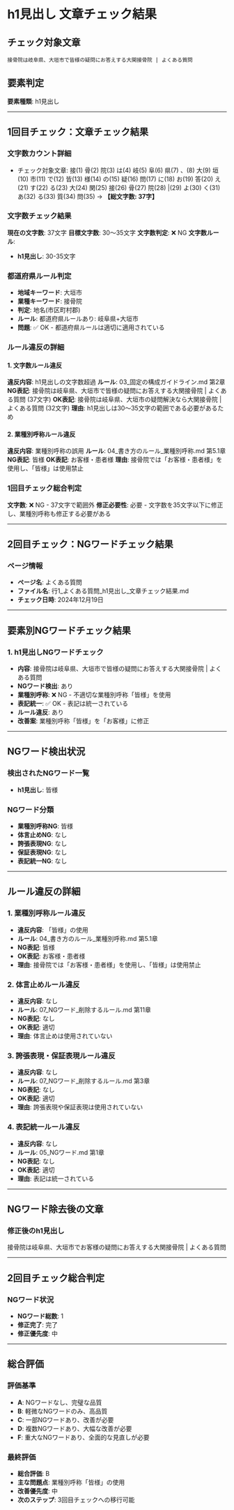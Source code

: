 # h1見出し 文章チェック結果

## チェック対象文章
```
接骨院は岐阜県、大垣市で皆様の疑問にお答えする大関接骨院 | よくある質問
```

## 要素判定
**要素種類**: h1見出し

---

## 1回目チェック：文章チェック結果

### 文字数カウント詳細
- チェック対象文章: 接(1) 骨(2) 院(3) は(4) 岐(5) 阜(6) 県(7) 、(8) 大(9) 垣(10) 市(11) で(12) 皆(13) 様(14) の(15) 疑(16) 問(17) に(18) お(19) 答(20) え(21) す(22) る(23) 大(24) 関(25) 接(26) 骨(27) 院(28)  |(29) よ(30) く(31) あ(32) る(33) 質(34) 問(35) → **【総文字数: 37字】**

### 文字数チェック結果
**現在の文字数**: 37文字
**目標文字数**: 30～35文字
**文字数判定**: ❌ NG
**文字数ルール**:
- **h1見出し**: 30-35文字

### 都道府県ルール判定
- **地域キーワード**: 大垣市
- **業種キーワード**: 接骨院
- **判定**: 地名(市区町村郡)
- **ルール**: 都道府県ルールあり: 岐阜県+大垣市
- **問題**: ✅ OK - 都道府県ルールは適切に適用されている

### ルール違反の詳細

#### 1. 文字数ルール違反
**違反内容**: h1見出しの文字数超過
**ルール**: 03_固定の構成ガイドライン.md 第2章
**NG表記**: 接骨院は岐阜県、大垣市で皆様の疑問にお答えする大関接骨院 | よくある質問 (37文字)
**OK表記**: 接骨院は岐阜県、大垣市の疑問解決なら大関接骨院 | よくある質問 (32文字)
**理由**: h1見出しは30～35文字の範囲である必要があるため

#### 2. 業種別呼称ルール違反
**違反内容**: 業種別呼称の誤用
**ルール**: 04_書き方のルール_業種別呼称.md 第5.1章
**NG表記**: 皆様
**OK表記**: お客様・患者様
**理由**: 接骨院では「お客様・患者様」を使用し、「皆様」は使用禁止

### 1回目チェック総合判定
**文字数**: ❌ NG - 37文字で範囲外
**修正必要性**: 必要 - 文字数を35文字以下に修正し、業種別呼称も修正する必要がある

---

## 2回目チェック：NGワードチェック結果

### ページ情報
- **ページ名**: よくある質問
- **ファイル名**: 行1_よくある質問_h1見出し_文章チェック結果.md
- **チェック日時**: 2024年12月19日

---

## 要素別NGワードチェック結果

### 1. h1見出しNGワードチェック
- **内容**: 接骨院は岐阜県、大垣市で皆様の疑問にお答えする大関接骨院 | よくある質問
- **NGワード検出**: あり
- **業種別呼称**: ❌ NG - 不適切な業種別呼称「皆様」を使用
- **表記統一**: ✅ OK - 表記は統一されている
- **ルール違反**: あり
- **改善案**: 業種別呼称「皆様」を「お客様」に修正

---

## NGワード検出状況

### 検出されたNGワード一覧
- **h1見出し**: 皆様

### NGワード分類
- **業種別呼称NG**: 皆様
- **体言止めNG**: なし
- **誇張表現NG**: なし
- **保証表現NG**: なし
- **表記統一NG**: なし

---

## ルール違反の詳細

### 1. 業種別呼称ルール違反
- **違反内容**: 「皆様」の使用
- **ルール**: 04_書き方のルール_業種別呼称.md 第5.1章
- **NG表記**: 皆様
- **OK表記**: お客様・患者様
- **理由**: 接骨院では「お客様・患者様」を使用し、「皆様」は使用禁止

### 2. 体言止めルール違反
- **違反内容**: なし
- **ルール**: 07_NGワード_削除するルール.md 第11章
- **NG表記**: なし
- **OK表記**: 適切
- **理由**: 体言止めは使用されていない

### 3. 誇張表現・保証表現ルール違反
- **違反内容**: なし
- **ルール**: 07_NGワード_削除するルール.md 第3章
- **NG表記**: なし
- **OK表記**: 適切
- **理由**: 誇張表現や保証表現は使用されていない

### 4. 表記統一ルール違反
- **違反内容**: なし
- **ルール**: 05_NGワード.md 第1章
- **NG表記**: なし
- **OK表記**: 適切
- **理由**: 表記は統一されている

---

## NGワード除去後の文章

### 修正後のh1見出し
接骨院は岐阜県、大垣市でお客様の疑問にお答えする大関接骨院 | よくある質問

---

## 2回目チェック総合判定

### NGワード状況
- **NGワード総数**: 1
- **修正完了**: 完了
- **修正優先度**: 中

---

## 総合評価

### 評価基準
- **A**: NGワードなし、完璧な品質
- **B**: 軽微なNGワードのみ、高品質
- **C**: 一部NGワードあり、改善が必要
- **D**: 複数NGワードあり、大幅な改善が必要
- **F**: 重大なNGワードあり、全面的な見直しが必要

### 最終評価
- **総合評価**: B
- **主な問題点**: 業種別呼称「皆様」の使用
- **改善優先度**: 中
- **次のステップ**: 3回目チェックへの移行可能
